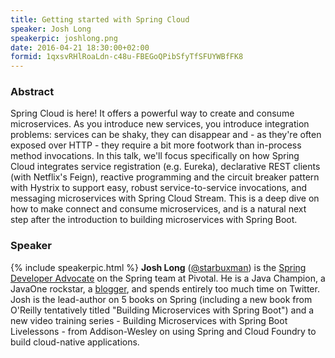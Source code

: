 ```yaml
---
title: Getting started with Spring Cloud
speaker: Josh Long
speakerpic: joshlong.png
date: 2016-04-21 18:30:00+02:00
formid: 1qxsvRHlRoaLdn-c48u-FBEGoQPibSfyTfSFUYWBfFK8
---
```


### Abstract

Spring Cloud is here! It offers a powerful way to create and consume microservices. As you introduce new services, you introduce integration problems: services can be shaky, they can disappear and - as they're often exposed over HTTP - they require a bit more footwork than in-process method invocations. In this talk, we'll focus specifically on how Spring Cloud integrates service registration (e.g. Eureka), declarative REST clients (with Netflix's Feign), reactive programming and the circuit breaker pattern with Hystrix to support easy, robust service-to-service invocations, and messaging microservices with Spring Cloud Stream. This is a deep dive on how to make connect and consume microservices, and is a natural next step after the introduction to building microservices with Spring Boot.

### Speaker

{% include speakerpic.html %}
__Josh Long__ ([@starbuxman](http://twitter.com/starbuxman)) is the [Spring Developer Advocate](http://spring.io/team/jlong) on the Spring team at Pivotal. He is a Java Champion, a JavaOne rockstar, a [blogger](http://spring.io/team/jlong), and spends entirely too much time on Twitter. Josh is the lead-author on 5 books on Spring (including a new book from O'Reilly tentatively titled "Building Microservices with Spring Boot") and a new video training series - Building Microservices with Spring Boot Livelessons - from Addison-Wesley on using Spring and Cloud Foundry to build cloud-native applications.
